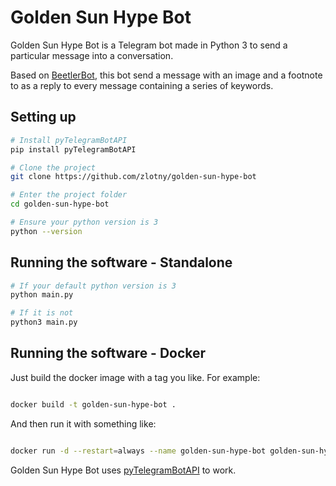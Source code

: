 # Golden Sun Hype Bot
Golden Sun Hype Bot is a Telegram bot made in Python 3 to send a particular message into a conversation. 

Based on [BeetlerBot](https://github.com/agnovoa2/BeetlerBot), this bot send a message with an image and a footnote to as a reply to every message containing a series of keywords.

## Setting up
```bash
# Install pyTelegramBotAPI
pip install pyTelegramBotAPI

# Clone the project
git clone https://github.com/zlotny/golden-sun-hype-bot

# Enter the project folder
cd golden-sun-hype-bot

# Ensure your python version is 3
python --version
```

## Running the software - Standalone
```bash
# If your default python version is 3
python main.py

# If it is not
python3 main.py
```

## Running the software - Docker
Just build the docker image with a tag you like. For example:

```bash

docker build -t golden-sun-hype-bot .

```

And then run it with something like:

```bash

docker run -d --restart=always --name golden-sun-hype-bot golden-sun-hype-bot

```

Golden Sun Hype Bot uses [pyTelegramBotAPI](https://github.com/eternnoir/pyTelegramBotAPI) to work.
